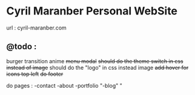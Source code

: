 
# Cyril Maranber Personal WebSite

url : cyril-maranber.com

## @todo :

burger transition anime
~~menu modal~~
~~should do the theme switch in css instead of image~~
should do the "logo" in css instead image
~~add hover for icons top left~~
~~do footer~~

do pages :
    -contact
    -about
    -portfolio
    "-blog"
"

